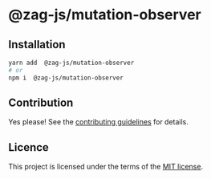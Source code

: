 # @zag-js/mutation-observer

## Installation

```sh
yarn add  @zag-js/mutation-observer
# or
npm i  @zag-js/mutation-observer
```

## Contribution

Yes please! See the [contributing guidelines](https://github.com/chakra-ui/zag/blob/main/CONTRIBUTING.md) for details.

## Licence

This project is licensed under the terms of the [MIT license](https://github.com/chakra-ui/zag/blob/main/LICENSE).

